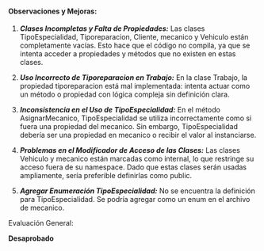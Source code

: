 #### Observaciones y Mejoras:

1. **_Clases Incompletas y Falta de Propiedades:_**
   Las clases TipoEspecialidad, Tiporeparacion, Cliente, mecanico y Vehiculo están completamente vacías. Esto hace que el código no compila, ya que se intenta acceder a propiedades y métodos que no existen en estas clases.

2. **_Uso Incorrecto de Tiporeparacion en Trabajo:_**
   En la clase Trabajo, la propiedad tiporeparacion está mal implementada: intenta actuar como un método o propiedad con lógica compleja sin definición clara.

3. **_Inconsistencia en el Uso de TipoEspecialidad:_**
   En el método AsignarMecanico, TipoEspecialidad se utiliza incorrectamente como si fuera una propiedad del mecanico. Sin embargo, TipoEspecialidad debería ser una propiedad en mecanico o recibir el valor al instanciarse.

4. **_Problemas en el Modificador de Acceso de las Clases:_**
   Las clases Vehiculo y mecanico están marcadas como internal, lo que restringe su acceso fuera de su namespace. Dado que estas clases serán usadas ampliamente, sería preferible definirlas como public.

5. **_Agregar Enumeración TipoEspecialidad:_**
   No se encuentra la definición para TipoEspecialidad. Se podría agregar como un enum en el archivo de mecanico.

Evaluación General:

**Desaprobado**
